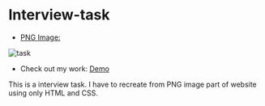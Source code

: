 # Interview-task
*  [PNG Image:](https://static.shuffle.dev/files/zadanie-nr-1.png)

![task](https://user-images.githubusercontent.com/35898867/130321613-b892c4f6-1135-4c7a-b155-395d44c45cb3.png)

* Check out my work: [Demo](macrapacki.github.io/interview-task/)

This is a interview task. I have to recreate from PNG image part of website using only HTML and CSS.
